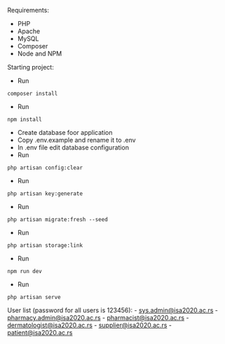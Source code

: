 Requirements:
 - PHP
 - Apache
 - MySQL
 - Composer
 - Node and NPM

Starting project:
 - Run 
```
composer install
```
 - Run 
```
npm install
```
 - Create database foor application
 - Copy .env.example and rename it to .env
 - In .env file edit database configuration
 - Run 
```
php artisan config:clear
```
 - Run 
```
php artisan key:generate
```
 - Run 
```
php artisan migrate:fresh --seed
```
 - Run 
```
php artisan storage:link
```
 - Run 
```
npm run dev
```
 - Run 
```
php artisan serve
```


User list (password for all users is 123456):
    - sys.admin@isa2020.ac.rs
    - pharmacy.admin@isa2020.ac.rs
    - pharmacist@isa2020.ac.rs
    - dermatologist@isa2020.ac.rs
    - supplier@isa2020.ac.rs
    - patient@isa2020.ac.rs
